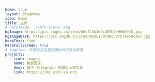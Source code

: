 ```yaml
---
home: true
layout: BlogHome
icon: home
title: 主页
# heroImage: ./info-avatar.png
bgImage: https://pic.imgdb.cn/item/66d513b3d9c307b7e960b935.jpg
bgImageDark: https://pic.imgdb.cn/item/66d513d7d9c307b7e960cae3.jpg
heroText: Yinn
heroFullScreen: true
# tagline: 你可以在这里放置你的口号与标语
projects:
  - icon: images
    name: 免费图床
    desc: 基于 Telegraph 的图片上传工具
    link: https://img.yinn.eu.org
---
```


